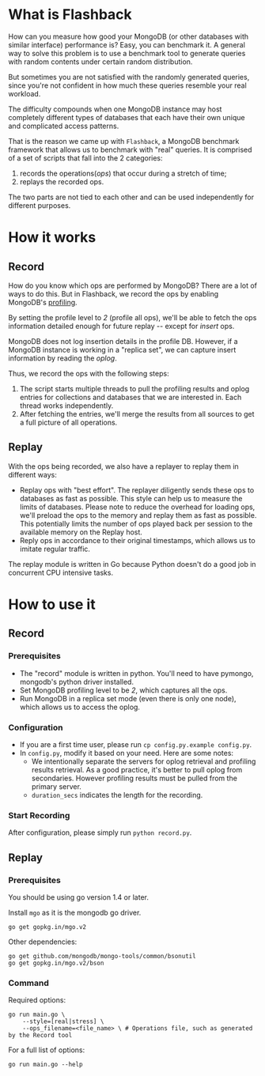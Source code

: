 # What is Flashback

How can you measure how good your MongoDB (or other databases with similar interface) performance is? Easy, you can benchmark it. A general way to solve this problem is to use a benchmark tool to generate queries with random contents under certain random distribution.

But sometimes you are not satisfied with the randomly generated queries, since you're not confident in how much these queries resemble your real workload.

The difficulty compounds when one MongoDB instance may host completely different types of databases that each have their own unique and complicated access patterns.

That is the reason we came up with `Flashback`, a MongoDB benchmark framework that allows us to benchmark with "real" queries. It is comprised of a set of scripts that fall into the 2 categories:

1. records the operations(_ops_) that occur during a stretch of time;
2. replays the recorded ops.

The two parts are not tied to each other and can be used independently for different purposes.

# How it works

## Record

How do you know which ops are performed by MongoDB? There are a lot of ways to do this. But in Flashback, we record the ops by enabling MongoDB's [profiling](http://docs.mongodb.org/manual/reference/command/profile/).

By setting the profile level to _2_ (profile all ops), we'll be able to fetch the ops information detailed enough for future replay -- except for _insert_ ops.

MongoDB does not log insertion details in the profile DB. However, if a MongoDB instance is working in a "replica set", we can capture insert information by reading the _oplog_.

Thus, we record the ops with the following steps:

1. The script starts multiple threads to pull the profiling results and oplog entries for collections and databases that we are interested in. Each thread works independently.
2. After fetching the entries, we'll merge the results from all sources to get a full picture of all operations.

## Replay

With the ops being recorded, we also have a replayer to replay them in different ways:

* Replay ops with "best effort". The replayer diligently sends these ops to databases as fast as possible. This style can help us to measure the limits of databases. Please note to reduce the overhead for loading ops, we'll preload the ops to the memory and replay them as fast as possible. This potentially limits the number of ops played back per session to the available memory on the Replay host.
* Reply ops in accordance to their original timestamps, which allows us to imitate regular traffic.

The replay module is written in Go because Python doesn't do a good job in concurrent CPU intensive tasks.

# How to use it

## Record

### Prerequisites

* The "record" module is written in python. You'll need to have pymongo, mongodb's python driver installed.
* Set MongoDB profiling level to be _2_, which captures all the ops.
* Run MongoDB in a replica set mode (even there is only one node), which allows us to access the oplog.

### Configuration

* If you are a first time user, please run `cp config.py.example config.py`.
* In `config.py`, modify it based on your need. Here are some notes:
    * We intentionally separate the servers for oplog retrieval and profiling results retrieval. As a good practice, it's better to pull oplog from secondaries. However profiling results must be pulled from the primary server.
    * `duration_secs` indicates the length for the recording.

### Start Recording

After configuration, please simply run `python record.py`.

## Replay

### Prerequisites

You should be using go version 1.4 or later.

Install `mgo` as it is the mongodb go driver.

    go get gopkg.in/mgo.v2
    
Other dependencies:

    go get github.com/mongodb/mongo-tools/common/bsonutil
    go get gopkg.in/mgo.v2/bson

### Command
Required options:

    go run main.go \
        --style=[real|stress] \
        --ops_filename=<file_name> \ # Operations file, such as generated by the Record tool

For a full list of options:

    go run main.go --help
